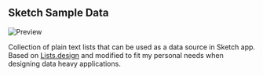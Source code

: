## Sketch Sample Data

![Preview](https://github.com/ivomynttinen/sketch-data/raw/master/preview.jpg)

Collection of plain text lists that can be used as a data source in Sketch app. Based on [Lists.design](https://lists.design/) and modified to fit my personal needs when designing data heavy applications.
